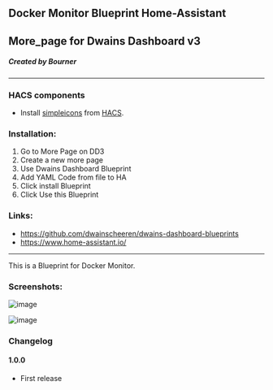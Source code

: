 ## Docker Monitor Blueprint Home-Assistant
## More_page for Dwains Dashboard v3
##### Created by Bourner
---

### HACS components

- Install [simpleicons](https://github.com/vigonotion/hass-simpleicons) from [HACS](https://hacs.xyz).

### Installation: 
  
1.  Go to More Page on DD3
2.  Create a new more page
3.  Use Dwains Dashboard Blueprint
4.  Add YAML Code from file to HA
5.  Click install Blueprint
6.  Click Use this Blueprint


### Links:
* https://github.com/dwainscheeren/dwains-dashboard-blueprints
* https://www.home-assistant.io/

---

This is a Blueprint for Docker Monitor.

### Screenshots:

![image](https://user-images.githubusercontent.com/64064679/159971193-1a4feca5-3ce2-4aa5-b5d3-e413ac22dda6.png)

![image](https://user-images.githubusercontent.com/64064679/159971307-11256a91-deef-42ea-a5fb-abf3168dbfb4.png)

### Changelog
#### 1.0.0
- First release
